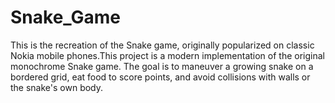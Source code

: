# Snake_Game
This is the recreation of the Snake game, originally popularized on classic Nokia mobile phones.This project is a modern implementation of the original monochrome Snake game. The goal is to maneuver a growing snake on a bordered grid, eat food to score points, and avoid collisions with walls or the snake's own body.
